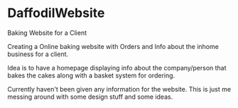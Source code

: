 # DaffodilWebsite
Baking Website for a Client

Creating a Online baking website with Orders and Info about the inhome business for a client. 

Idea is to have a homepage displaying info about the company/person that bakes the cakes along with a basket system for ordering. 

Currently haven't been given any information for the website. This is just me messing around with some design stuff and some ideas.
